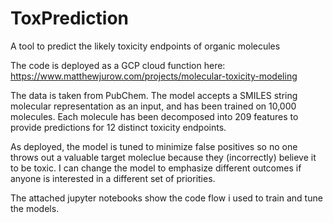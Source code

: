 # ToxPrediction
A tool to predict the likely toxicity endpoints of organic molecules

The code is deployed as a GCP cloud function here: https://www.matthewjurow.com/projects/molecular-toxicity-modeling

The data is taken from PubChem. The model accepts a SMILES string molecular representation as an input, and has been trained on 10,000 molecules. Each molecule has been decomposed into 209 features to provide predictions for 12 distinct toxicity endpoints. 

As deployed, the model is tuned to minimize false positives so no one throws out a valuable target moleclue because they (incorrectly) believe it to be toxic. I can change the model to emphasize different outcomes if anyone is interested in a different set of priorities. 

The attached jupyter notebooks show the code flow i used to train and tune the models.
